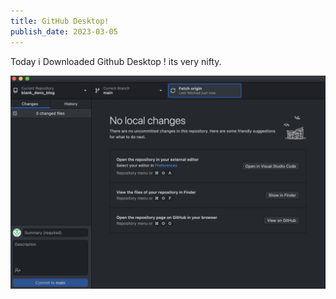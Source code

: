 ```yaml
---
title: GitHub Desktop!
publish_date: 2023-03-05
---
```



Today i Downloaded Github Desktop ! its very nifty.


![On holiday!](./img/gitHubDesktop.png)

